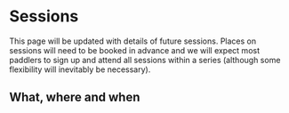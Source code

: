 #  Sessions

This page will be updated with details of future sessions.  Places on sessions will need to be booked in advance and we will expect most paddlers to sign up and attend all sessions within a series (although some flexibility will inevitably be necessary).   

## What, where and when 



